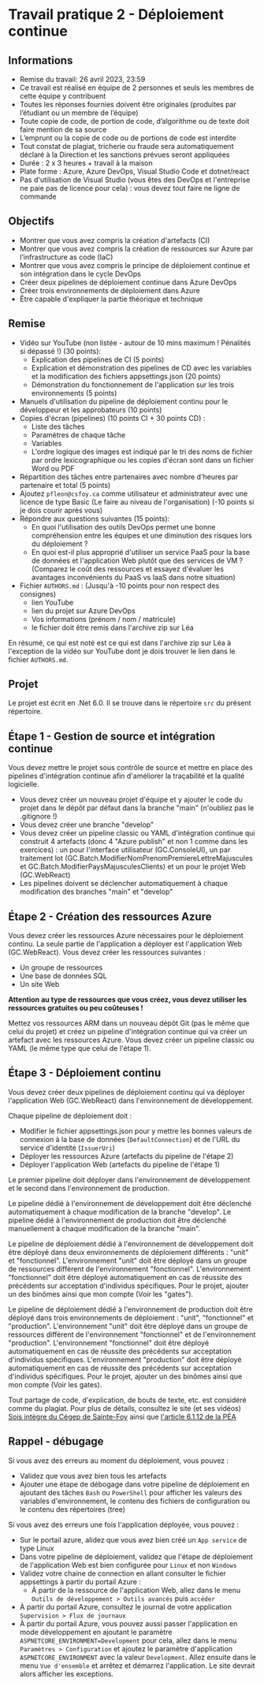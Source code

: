 # Travail pratique 2 - Déploiement continue

## Informations

- Remise du travail: 26 avril 2023, 23:59
- Ce travail est réalisé en équipe de 2 personnes et seuls les membres de cette équipe y contribuent
- Toutes les réponses fournies doivent être originales (produites par l’étudiant ou un membre de l’équipe)
- Toute copie de code, de portion de code, d’algorithme ou de texte doit faire mention de sa source
- L’emprunt ou la copie de code ou de portions de code est interdite
- Tout constat de plagiat, tricherie ou fraude sera automatiquement déclaré à la Direction et les sanctions prévues seront appliquées
- Durée : 2 x 3 heures + travail à la maison
- Plate forme : Azure, Azure DevOps, Visual Studio Code et dotnet/react
- Pas d'utilisation de Visual Studio (vous êtes des DevOps et l'entreprise ne paie pas de licence pour cela) : vous devez tout faire ne ligne de commande

## Objectifs

- Montrer que vous avez compris la création d'artefacts (CI)
- Montrer que vous avez compris la création de ressources sur Azure par l’infrastructure as code (IaC)
- Montrer que vous avez compris le principe de déploiement continue et son intégration dans le cycle DevOps
- Créer deux pipelines de déploiement continue dans Azure DevOps
- Créer trois environnements de déploiement dans Azure
- Être capable d'expliquer la partie théorique et technique

## Remise

- Vidéo sur YouTube (non listée - autour de 10 mins maximum ! Pénalités si dépassé !) (30 points):
  - Explication des pipelines de CI (5 points)
  - Explication et démonstration des pipelines de CD avec les variables et la modification des fichiers appsettings.json (20 points)
  - Démonstration du fonctionnement de l'application sur les trois environnements (5 points)
- Manuels d'utilisation du pipeline de déploiement continu pour le développeur et les approbateurs (10 points)
- Copies d'écran (pipelines) (10 points CI + 30 points CD) :
  - Liste des tâches
  - Paramètres de chaque tâche
  - Variables
  - L'ordre logique des images est indiqué par le tri des noms de fichier par ordre lexicographique ou les copies d'écran sont dans un fichier Word ou PDF
- Répartition des tâches entre partenaires avec nombre d'heures par partenaire et total (5 points)
- Ajoutez `pfleon@csfoy.ca` comme utilisateur et administrateur avec une licence de type Basic (Le faire au niveau de l'organisation) (-10 points si je dois courir après vous)
- Répondre aux questions suivantes (15 points):
  - En quoi l'utilisation des outils DevOps permet une bonne compréhension entre les équipes et une diminution des risques lors du déploiement ?
  - En quoi est-il plus approprié d'utiliser un service PaaS pour la base de données et l'application Web plutôt que des services de VM ? (Comparez le coût des ressources et essayez d'évaluer les avantages inconvénients du PaaS vs IaaS dans notre situation)
- Fichier `AUTHORS.md` : (Jusqu'à -10 points pour non respect des consignes)
  - lien YouTube
  - lien du projet sur Azure DevOps
  - Vos informations (prénom / nom / matricule)
  - le fichier doit être remis dans l'archive zip sur Léa

En résumé, ce qui est noté est ce qui est dans l'archive zip sur Léa à l'exception de la vidéo sur YouTube dont je dois trouver le lien dans le fichier `AUTHORS.md`.

## Projet

Le projet est écrit en .Net 6.0. Il se trouve dans le répertoire ```src``` du présent répertoire.

## Étape 1 - Gestion de source et intégration continue

Vous devez mettre le projet sous contrôle de source et mettre en place des pipelines d'intégration continue afin d'améliorer la traçabilité et la qualité logicielle.

- Vous devez créer un nouveau projet d'équipe et y ajouter le code du projet dans le dépôt par défaut dans la branche "main" (n'oubliez pas le .gitignore !)
- Vous devez créer une branche "develop"
- Vous devez créer un pipeline classic ou YAML d'intégration continue qui construit 4 artefacts (donc 4 "Azure publish" et non 1 comme dans les exercices) : un pour l'interface utilisateur (GC.ConsoleUI), un par traitement lot (GC.Batch.ModifierNomPrenomPremiereLettreMajuscules et GC.Batch.ModifierPaysMajusculesClients) et un pour le projet Web (GC.WebReact)
- Les pipelines doivent se déclencher automatiquement à chaque modification des branches "main" et "develop"

## Étape 2 - Création des ressources Azure

Vous devez créer les ressources Azure nécessaires pour le déploiement continu. La seule partie de l'application a déployer est l'application Web (GC.WebReact). Vous devez créer les ressources suivantes :

- Un groupe de ressources
- Une base de données SQL
- Un site Web

**Attention au type de ressources que vous créez, vous devez utiliser les ressources gratuites ou peu coûteuses !**

Mettez vos ressources ARM dans un nouveau dépôt Git (pas le même que celui du projet) et créez un pipeline d'intégration continue qui va créer un artefact avec les ressources Azure. Vous devez créer un pipeline classic ou YAML (le même type que celui de l'étape 1).

## Étape 3 - Déploiement continu

Vous devez créer deux pipelines de déploiement continu qui va déployer l'application Web (GC.WebReact) dans l'environnement de développement.

Chaque pipeline de déploiement doit :

- Modifier le fichier appsettings.json pour y mettre les bonnes valeurs de connexion à la base de données (`DefaultConnection`) et de l'URL du service d'identité (`IssuerUri`)
- Déployer les ressources Azure (artefacts du pipeline de l'étape 2)
- Déployer l'application Web (artefacts du pipeline de l'étape 1)

Le premier pipeline doit déployer dans l'environnement de développement et le second dans l'environnement de production.

Le pipeline dédié à l'environnement de développement doit être déclenché automatiquement à chaque modification de la branche "develop". Le pipeline dédié à l'environnement de production doit être déclenché manuellement à chaque modification de la branche "main".

Le pipeline de déploiement dédié à l'environnement de développement doit être déployé dans deux environnements de déploiement différents : "unit" et "fonctionnel". L'environnement "unit" doit être déployé dans un groupe de ressources différent de l'environnement "fonctionnel". L'environnement "fonctionnel" doit être déployé automatiquement en cas de réussite des précédents sur acceptation d'individus spécifiques. Pour le projet, ajouter un des binômes ainsi que mon compte (Voir les "gates").

Le pipeline de déploiement dédié à l'environnement de production doit être déployé dans trois environnements de déploiement : "unit", "fonctionnel" et "production". L'environnement "unit" doit être déployé dans un groupe de ressources différent de l'environnement "fonctionnel" et de l'environnement "production". L'environnement "fonctionnel" doit être déployé automatiquement en cas de réussite des précédents sur acceptation d'individus spécifiques. L'environnement "production" doit être déployé automatiquement en cas de réussite des précédents sur acceptation d'individus spécifiques. Pour le projet, ajouter un des binômes ainsi que mon compte (Voir les gates).

Tout partage de code, d'explication, de bouts de texte, etc. est considéré comme du plagiat. Pour plus de détails, consultez le site (et ses vidéos) [Sois intègre du Cégep de Sainte-Foy](http://csfoy.ca/soisintegre) ainsi que [l'article 6.1.12 de la PÉA](https://www.csfoy.ca/fileadmin/documents/notre_cegep/politiques_et_reglements/5.9_PolitiqueEvaluationApprentissages_2019.pdf)

## Rappel - débugage

Si vous avez des erreurs au moment du déploiement, vous pouvez :

- Validez que vous avez bien tous les artefacts
- Ajouter une étape de débogage dans votre pipeline de déploiement en ajoutant des tâches `Bash` ou `PowerShell` pour afficher les valeurs des variables d'environnement, le contenu des fichiers de configuration ou le contenu des répertoires (tree)

Si vous avez des erreurs une fois l'application déployée, vous pouvez :

- Sur le portail azure, alidez que vous avez bien créé un `App service` de type Linux
- Dans votre pipeline de déploiement, validez que l'étape de déploiement de l'application Web est bien configurée pour `Linux` et non `Windows`
- Validez votre chaine de connection en allant consulter le fichier appsettings à partir du portail Azure :
  - À partir de la ressource de l'application Web, allez dans le menu  `Outils de développement > Outils avancés` puis `accéder`
- À partir du portail Azure, consultez le journal de votre application `Supervision > Flux de journaux`
- À partir du portail Azure, vous pouvez aussi passer l'application en mode développement en ajoutant le paramètre `ASPNETCORE_ENVIRONMENT=Development` pour cela, allez dans le menu `Paramètres > Configuration` et ajoutez le paramètre d'application `ASPNETCORE_ENVIRONMENT` avec la valeur `Development`. Allez ensuite dans le menu `Vue d'ensemble` et arrêtez et démarrez l'application. Le site devrait alors afficher les exceptions.
